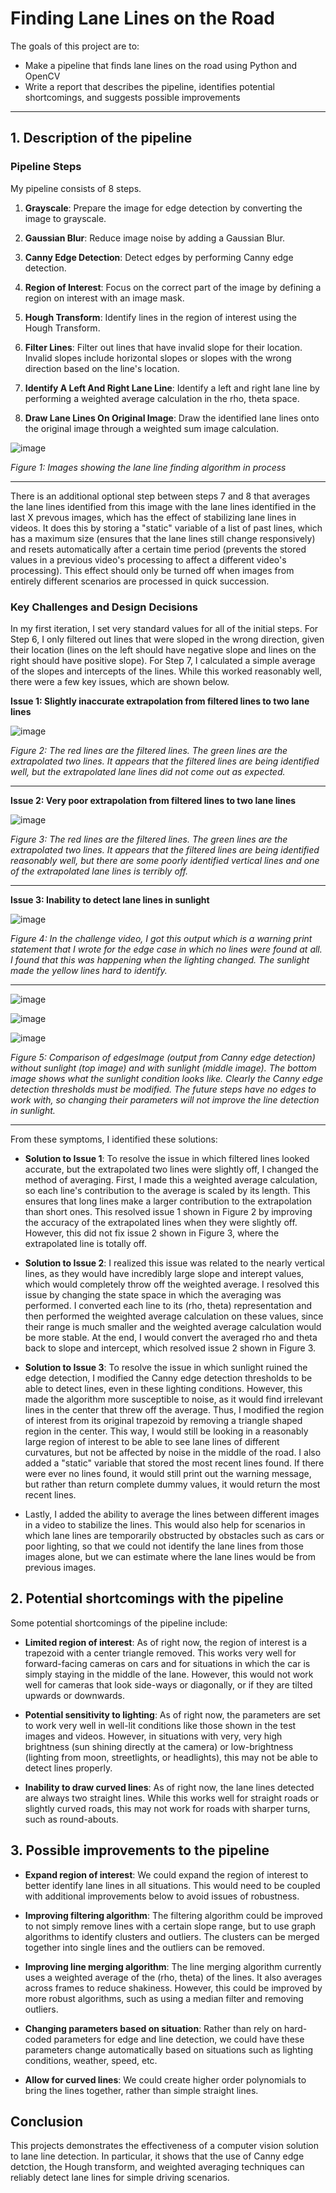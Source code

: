 # **Finding Lane Lines on the Road** 

The goals of this project are to:
* Make a pipeline that finds lane lines on the road using Python and OpenCV
* Write a report that describes the pipeline, identifies potential shortcomings, and suggests possible improvements

---

## 1. Description of the pipeline

### Pipeline Steps

My pipeline consists of 8 steps. 

1. __Grayscale__: Prepare the image for edge detection by converting the image to grayscale.

2. __Gaussian Blur__: Reduce image noise by adding a Gaussian Blur.

3. __Canny Edge Detection__: Detect edges by performing Canny edge detection.

4. __Region of Interest__: Focus on the correct part of the image by defining a region on interest with an image mask.

5. __Hough Transform__: Identify lines in the region of interest using the Hough Transform.

6. __Filter Lines__: Filter out lines that have invalid slope for their location. Invalid slopes include horizontal slopes or slopes with the wrong direction based on the line's location.

7. __Identify A Left And Right Lane Line__: Identify a left and right lane line by performing a weighted average calculation in the rho, theta space.

8. __Draw Lane Lines On Original Image__: Draw the identified lane lines onto the original image through a weighted sum image calculation.

![image](https://user-images.githubusercontent.com/26510814/80288619-ebd1fc80-86ed-11ea-9a20-e177708ed83f.png)

_Figure 1: Images showing the lane line finding algorithm in process_

---

There is an additional optional step between steps 7 and 8 that averages the lane lines identified from this image with the lane lines identified in the last X prevous images, which has the effect of stabilizing lane lines in videos. It does this by storing a "static" variable of a list of past lines, which has a maximum size (ensures that the lane lines still change responsively) and resets automatically after a certain time period (prevents the stored values in a previous video's processing to affect a different video's processing). This effect should only be turned off when images from entirely different scenarios are processed in quick succession.


### Key Challenges and Design Decisions

In my first iteration, I set very standard values for all of the initial steps. For Step 6, I only filtered out lines that were sloped in the wrong direction, given their location (lines on the left should have negative slope and lines on the right should have positive slope). For Step 7, I calculated a simple average of the slopes and intercepts of the lines. While this worked reasonably well, there were a few key issues, which are shown below.

__Issue 1: Slightly inaccurate extrapolation from filtered lines to two lane lines__

![image](https://user-images.githubusercontent.com/26510814/80288680-55eaa180-86ee-11ea-9da1-62667552b255.png)

_Figure 2: The red lines are the filtered lines. The green lines are the extrapolated two lines. It appears that the filtered lines are being identified well, but the extrapolated lane lines did not come out as expected._

---

__Issue 2: Very poor extrapolation from filtered lines to two lane lines__

![image](https://user-images.githubusercontent.com/26510814/80288722-ab26b300-86ee-11ea-8fd4-2a9e347c4fc5.png)

_Figure 3: The red lines are the filtered lines. The green lines are the extrapolated two lines. It appears that the filtered lines are being identified reasonably well, but there are some poorly identified vertical lines and one of the extrapolated lane lines is terribly off._

---

__Issue 3: Inability to detect lane lines in sunlight__

![image](https://user-images.githubusercontent.com/26510814/80288860-c219d500-86ef-11ea-8b9c-d6dd465846c7.png)

_Figure 4: In the challenge video, I got this output which is a warning print statement that I wrote for the edge case in which no lines were found at all. I found that this was happening when the lighting changed. The sunlight made the yellow lines hard to identify._

---

![image](https://user-images.githubusercontent.com/26510814/80288997-859aa900-86f0-11ea-96b1-e9a036f11569.png)

![image](https://user-images.githubusercontent.com/26510814/80289001-95b28880-86f0-11ea-9512-76d15071b838.png)

![image](https://user-images.githubusercontent.com/26510814/80290301-53417980-86f9-11ea-801b-47655f4c8a10.png)

_Figure 5: Comparison of edgesImage (output from Canny edge detection) without sunlight (top image) and with sunlight (middle image). The bottom image shows what the sunlight condition looks like. Clearly the Canny edge detection thresholds must be modified. The future steps have no edges to work with, so changing their parameters will not improve the line detection in sunlight._

---

From these symptoms, I identified these solutions:

* __Solution to Issue 1__: To resolve the issue in which filtered lines looked accurate, but the extrapolated two lines were slightly off, I changed the method of averaging. First, I made this a weighted average calculation, so each line's contribution to the average is scaled by its length. This ensures that long lines make a larger contribution to the extrapolation than short ones. This resolved issue 1 shown in Figure 2 by improving the accuracy of the extrapolated lines when they were slightly off. However, this did not fix issue 2 shown in Figure 3, where the extrapolated line is totally off. 

* __Solution to Issue 2__: I realized this issue was related to the nearly vertical lines, as they would have incredibly large slope and interept values, which would completely throw off the weighted average. I resolved this issue by changing the state space in which the averaging was performed. I converted each line to its (rho, theta) representation and then performed the weighted average calculation on these values, since their range is much smaller and the weighted average calculation would be more stable. At the end, I would convert the averaged rho and theta back to slope and intercept, which resolved issue 2 shown in Figure 3.

* __Solution to Issue 3__: To resolve the issue in which sunlight ruined the edge detection, I modified the Canny edge detection thresholds to be able to detect lines, even in these lighting conditions. However, this made the algorithm more susceptible to noise, as it would find irrelevant lines in the center that threw off the average. Thus, I modified the region of interest from its original trapezoid by removing a triangle shaped region in the center. This way, I would still be looking in a reasonably large region of interest to be able to see lane lines of different curvatures, but not be affected by noise in the middle of the road. I also added a "static" variable that stored the most recent lines found. If there were ever no lines found, it would still print out the warning message, but rather than return complete dummy values, it would return the most recent lines.

* Lastly, I added the ability to average the lines between different images in a video to stabilize the lines. This would also help for scenarios in which lane lines are temporarily obstructed by obstacles such as cars or poor lighting, so that we could not identify the lane lines from those images alone, but we can estimate where the lane lines would be from previous images.

## 2. Potential shortcomings with the pipeline

Some potential shortcomings of the pipeline include:

* __Limited region of interest__: As of right now, the region of interest is a trapezoid with a center triangle removed. This works very well for forward-facing cameras on cars and for situations in which the car is simply staying in the middle of the lane. However, this would not work well for cameras that look side-ways or diagonally, or if they are tilted upwards or downwards.

* __Potential sensitivity to lighting__: As of right now, the parameters are set to work very well in well-lit conditions like those shown in the test images and videos. However, in situations with very, very high brightness (sun shining directly at the camera) or low-brightness (lighting from moon, streetlights, or headlights), this may not be able to detect lines properly.

* __Inability to draw curved lines__: As of right now, the lane lines detected are always two straight lines. While this works well for straight roads or slightly curved roads, this may not work for roads with sharper turns, such as round-abouts.

## 3. Possible improvements to the pipeline

* __Expand region of interest__: We could expand the region of interest to better identify lane lines in all situations. This would need to be coupled with additional improvements below to avoid issues of robustness.

* __Improving filtering algorithm__: The filtering algorithm could be improved to not simply remove lines with a certain slope range, but to use graph algorithms to identify clusters and outliers. The clusters can be merged together into single lines and the outliers can be removed.

* __Improving line merging algorithm__: The line merging algorithm currently uses a weighted average of the (rho, theta) of the lines. It also averages across frames to reduce shakiness. However, this could be improved by more robust algorithms, such as using a median filter and removing outliers.

* __Changing parameters based on situation__: Rather than rely on hard-coded parameters for edge and line detection, we could have these parameters change automatically based on situations such as lighting conditions, weather, speed, etc.

* __Allow for curved lines__:  We could create higher order polynomials to bring the lines together, rather than simple straight lines.


## Conclusion

This projects demonstrates the effectiveness of a computer vision solution to lane line detection. In particular, it shows that the use of Canny edge detction, the Hough transform, and weighted averaging techniques can reliably detect lane lines for simple driving scenarios.
